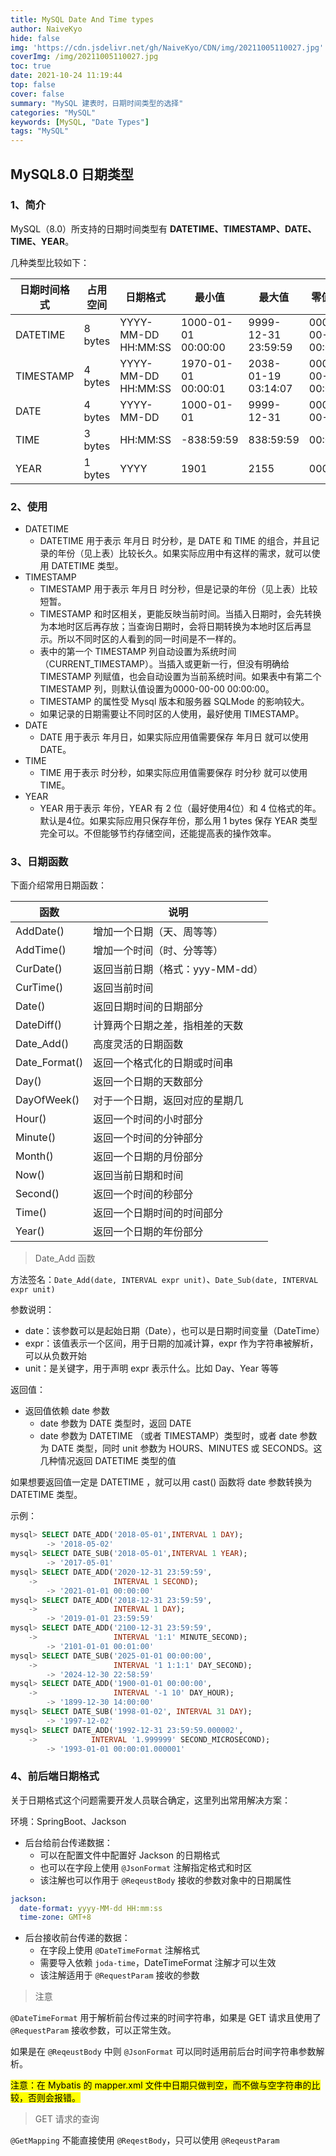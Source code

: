 ```yaml
---
title: MySQL Date And Time types
author: NaiveKyo
hide: false
img: 'https://cdn.jsdelivr.net/gh/NaiveKyo/CDN/img/20211005110027.jpg'
coverImg: /img/20211005110027.jpg
toc: true
date: 2021-10-24 11:19:44
top: false
cover: false
summary: "MySQL 建表时，日期时间类型的选择"
categories: "MySQL"
keywords: [MySQL, "Date Types"]
tags: "MySQL"
---
```


## MySQL8.0 日期类型

### 1、简介

MySQL（8.0）所支持的日期时间类型有 **DATETIME、TIMESTAMP、DATE、TIME、YEAR**。



几种类型比较如下：

| 日期时间格式 | 占用空间 | 日期格式            | 最小值              | 最大值              | 零值表示            |
| ------------ | -------- | ------------------- | ------------------- | ------------------- | ------------------- |
| DATETIME     | 8 bytes  | YYYY-MM-DD HH:MM:SS | 1000-01-01 00:00:00 | 9999-12-31 23:59:59 | 0000-00-00 00:00:00 |
| TIMESTAMP    | 4 bytes  | YYYY-MM-DD HH:MM:SS | 1970-01-01 00:00:01 | 2038-01-19 03:14:07 | 0000-00-00 00:00:00 |
| DATE         | 4 bytes  | YYYY-MM-DD          | 1000-01-01          | 9999-12-31          | 0000-00-00          |
| TIME         | 3 bytes  | HH:MM:SS            | -838:59:59          | 838:59:59           | 00:00:00            |
| YEAR         | 1 bytes  | YYYY                | 1901                | 2155                | 0000                |



### 2、使用

- DATETIME
  - DATETIME 用于表示 年月日 时分秒，是 DATE 和 TIME 的组合，并且记录的年份（见上表）比较长久。如果实际应用中有这样的需求，就可以使用 DATETIME 类型。
- TIMESTAMP
  - TIMESTAMP 用于表示 年月日 时分秒，但是记录的年份（见上表）比较短暂。
  - TIMESTAMP 和时区相关，更能反映当前时间。当插入日期时，会先转换为本地时区后再存放；当查询日期时，会将日期转换为本地时区后再显示。所以不同时区的人看到的同一时间是不一样的。
  - 表中的第一个 TIMESTAMP 列自动设置为系统时间（CURRENT_TIMESTAMP）。当插入或更新一行，但没有明确给 TIMESTAMP 列赋值，也会自动设置为当前系统时间。如果表中有第二个 TIMESTAMP 列，则默认值设置为0000-00-00 00:00:00。
  - TIMESTAMP 的属性受 Mysql 版本和服务器 SQLMode 的影响较大。
  - 如果记录的日期需要让不同时区的人使用，最好使用 TIMESTAMP。
- DATE
  - DATE 用于表示 年月日，如果实际应用值需要保存 年月日 就可以使用 DATE。
- TIME
  - TIME 用于表示 时分秒，如果实际应用值需要保存 时分秒 就可以使用 TIME。
- YEAR
  - YEAR 用于表示 年份，YEAR 有 2 位（最好使用4位）和 4 位格式的年。 默认是4位。如果实际应用只保存年份，那么用 1 bytes 保存 YEAR 类型完全可以。不但能够节约存储空间，还能提高表的操作效率。



### 3、日期函数

下面介绍常用日期函数：

| 函数          | 说明                            |
| ------------- | ------------------------------- |
| AddDate()     | 增加一个日期（天、周等等）      |
| AddTime()     | 增加一个时间（时、分等等）      |
| CurDate()     | 返回当前日期（格式：yyy-MM-dd） |
| CurTime()     | 返回当前时间                    |
| Date()        | 返回日期时间的日期部分          |
| DateDiff()    | 计算两个日期之差，指相差的天数  |
| Date_Add()    | 高度灵活的日期函数              |
| Date_Format() | 返回一个格式化的日期或时间串    |
| Day()         | 返回一个日期的天数部分          |
| DayOfWeek()   | 对于一个日期，返回对应的星期几  |
| Hour()        | 返回一个时间的小时部分          |
| Minute()      | 返回一个时间的分钟部分          |
| Month()       | 返回一个日期的月份部分          |
| Now()         | 返回当前日期和时间              |
| Second()      | 返回一个时间的秒部分            |
| Time()        | 返回一个日期时间的时间部分      |
| Year()        | 返回一个日期的年份部分          |



> Date_Add 函数

方法签名：`Date_Add(date, INTERVAL expr unit)`、`Date_Sub(date, INTERVAL expr unit)`

参数说明：

- date：该参数可以是起始日期（Date），也可以是日期时间变量（DateTime）
- expr：该值表示一个区间，用于日期的加减计算，expr 作为字符串被解析，可以从负数开始
- unit：是关键字，用于声明 expr 表示什么。比如 Day、Year 等等

返回值：

- 返回值依赖 date 参数
  - date 参数为 DATE 类型时，返回 DATE
  - date 参数为 DATETIME （或者 TIMESTAMP）类型时，或者 date 参数为 DATE 类型，同时 unit 参数为 HOURS、MINUTES 或 SECONDS。这几种情况返回 DATETIME 类型的值

如果想要返回值一定是 DATETIME ，就可以用 cast() 函数将 date 参数转换为 DATETIME 类型。



示例：

```sql
mysql> SELECT DATE_ADD('2018-05-01',INTERVAL 1 DAY);
        -> '2018-05-02'
mysql> SELECT DATE_SUB('2018-05-01',INTERVAL 1 YEAR);
        -> '2017-05-01'
mysql> SELECT DATE_ADD('2020-12-31 23:59:59',
    ->                 INTERVAL 1 SECOND);
        -> '2021-01-01 00:00:00'
mysql> SELECT DATE_ADD('2018-12-31 23:59:59',
    ->                 INTERVAL 1 DAY);
        -> '2019-01-01 23:59:59'
mysql> SELECT DATE_ADD('2100-12-31 23:59:59',
    ->                 INTERVAL '1:1' MINUTE_SECOND);
        -> '2101-01-01 00:01:00'
mysql> SELECT DATE_SUB('2025-01-01 00:00:00',
    ->                 INTERVAL '1 1:1:1' DAY_SECOND);
        -> '2024-12-30 22:58:59'
mysql> SELECT DATE_ADD('1900-01-01 00:00:00',
    ->                 INTERVAL '-1 10' DAY_HOUR);
        -> '1899-12-30 14:00:00'
mysql> SELECT DATE_SUB('1998-01-02', INTERVAL 31 DAY);
        -> '1997-12-02'
mysql> SELECT DATE_ADD('1992-12-31 23:59:59.000002',
    ->            INTERVAL '1.999999' SECOND_MICROSECOND);
        -> '1993-01-01 00:00:01.000001'
```



### 4、前后端日期格式

关于日期格式这个问题需要开发人员联合确定，这里列出常用解决方案：

环境：SpringBoot、Jackson

- 后台给前台传递数据：
  - 可以在配置文件中配置好 Jackson 的日期格式
  - 也可以在字段上使用 `@JsonFormat` 注解指定格式和时区
  - 该注解也可以作用于 `@ReqeustBody`  接收的参数对象中的日期属性

```yaml
jackson:
  date-format: yyyy-MM-dd HH:mm:ss
  time-zone: GMT+8
```

- 后台接收前台传递的数据：
  - 在字段上使用 `@DateTimeFormat`  注解格式
  - 需要导入依赖 `joda-time`，DateTimeFormat 注解才可以生效
  - 该注解适用于 `@RequestParam` 接收的参数



> 注意

`@DateTimeFormat` 用于解析前台传过来的时间字符串，如果是 GET 请求且使用了 `@RequestParam` 接收参数，可以正常生效。

如果是在 `@ReqeustBody` 中则 `@JsonFormat` 可以同时适用前后台时间字符串参数解析。

<mark>注意：在 Mybatis 的 mapper.xml 文件中日期只做判空，而不做与空字符串的比较，否则会报错。</mark>



> GET 请求的查询

`@GetMapping` 不能直接使用 `@ReqestBody`，只可以使用 `@ReqeustParam`
